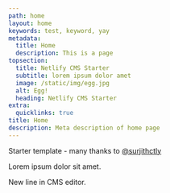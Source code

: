 ```yaml
---
path: home
layout: home
keywords: test, keyword, yay
metadata:
  title: Home
  description: This is a page
topsection:
  title: Netlify CMS Starter
  subtitle: lorem ipsum dolor amet
  image: /static/img/egg.jpg
  alt: Egg!
  heading: Netlify CMS Starter
extra:
  quicklinks: true
title: Home
description: Meta description of home page
---
```

Starter template - many thanks to [@surjithctly](https://surjithctly.in/)

Lorem ipsum dolor sit amet.

New line in CMS editor.